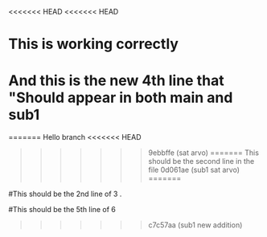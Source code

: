 <<<<<<< HEAD
<<<<<<< HEAD
# 
# This is working correctly
#
# And this is the new 4th line that "Should appear in both main and sub1
=======
Hello branch
<<<<<<< HEAD
>>>>>>> 9ebbffe (sat arvo)
=======
This should be the second line in the file
>>>>>>> 0d061ae (sub1 sat arvo)
=======

#This should be the 2nd line of 3
.

#This should be the 5th line of 6

>>>>>>> c7c57aa (sub1 new addition)
